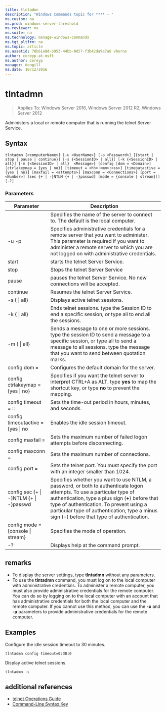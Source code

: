 ```yaml
---
title: tlntadmn
description: "Windows Commands topic for **** - "
ms.custom: na
ms.prod: windows-server-threshold
ms.reviewer: na
ms.suite: na
ms.technology: manage-windows-commands
ms.tgt_pltfrm: na
ms.topic: article
ms.assetid: 78b61e8d-b953-44bb-8d57-f3b42da9e7a8 vhorne
author: coreyp-at-msft
ms.author: coreyp
manager: dongill
ms.date: 10/12/2016
---
```

# tlntadmn

>Applies To: Windows Server 2016, Windows Server 2012 R2, Windows Server 2012

Administers a local or remote computer that is running the telnet Server Service.   
## Syntax  
```  
tlntadmn [<computerName>] [-u <UserName>] [-p <Password>] [{start | stop | pause | continue}] [-s {<SessionID> | all}] [-k {<SessionID> | all}] [-m {<SessionID> | all}  <Message>] [config [dom = <Domain>] [ctrlakeymap = {yes | no}] [timeout = <hh>:<mm>:<ss>] [timeoutactive = {yes | no}] [maxfail = <attempts>] [maxconn = <Connections>] [port = <Number>] [sec {+ | -}NTLM {+ | -}passwd] [mode = {console | stream}]] [-?]  
```  
### Parameters  
|Parameter|Description|  
|-------|--------|  
|<computerName>|Specifies the name of the server to connect to. The default is the local computer.|  
|-u <UserName> -p <Password>|Specifies administrative credentials for a remote server that you want to administer. This parameter is required if you want to administer a remote server to which you are not logged on with administrative credentials.|  
|start|starts the telnet Server Service.|  
|stop|Stops the telnet Server Service|  
|pause|pauses the telnet Server Service. No new connections will be accepted.|  
|continue|Resumes the telnet Server Service.|  
|-s {<SessionID> &#124; all}|Displays active telnet sessions.|  
|-k {<SessionID> &#124; all}|Ends telnet sessions. type the Session ID to end a specific session, or type all to end all the sessions.|  
|-m {<SessionID> &#124; all}  <Message>|Sends a message to one or more sessions. type the session ID to send a message to a specific session, or type all to send a message to all sessions. type the message that you want to send between quotation marks.|  
|config dom = <Domain>|Configures the default domain for the server.|  
|config ctrlakeymap = {yes &#124; no}|Specifies if you want the telnet server to interpret CTRL+A as ALT. type **yes** to map the shortcut key, or type **no** to prevent the mapping.|  
|config timeout = <hh>:<mm>:<ss>|Sets the time-out period in hours, minutes, and seconds.|  
|config timeoutactive = {yes &#124; no|Enables the idle session timeout.|  
|config maxfail = <attempts>|Sets the maximum number of failed logon attempts before disconnecting.|  
|config maxconn = <Connections>|Sets the maximum number of connections.|  
|config port = <Number>|Sets the telnet port. You must specify the port with an integer smaller than 1024.|  
|config sec {+ &#124; -}NTLM {+ &#124; -}passwd|Specifies whether you want to use NTLM, a password, or both to authenticate logon attempts. To use a particular type of authentication, type a plus sign (**+**) before that type of authentication. To prevent using a particular type of authentication, type a minus sign (**-**) before that type of authentication.|  
|config mode = {console &#124; stream}|Specifies the mode of operation.|  
|-?|Displays help at the command prompt.|  
## remarks  
-   To display the server settings, type **tlntadmn** without any parameters.  
-   To use the **tlntadmn** command, you must log on to the local computer with administrative credentials. To administer a remote computer, you must also provide administrative credentials for the remote computer. You can do so by logging on to the local computer with an account that has administrative credentials for both the local computer and the remote computer. If you cannot use this method, you can use the **-u** and **-p** parameters to provide administrative credentials for the remote computer.  
## <a name="BKMK_Examples"></a>Examples  
Configure the idle session timeout to 30 minutes.  
```  
tlntadmn config timeout=0:30:0  
```  
Display active telnet sessions.  
```  
tlntadmn -s  
```  
## additional references  
-   [telnet Operations Guide](https://technet.microsoft.com/library/cc753164(v=ws.10).aspx)  
-   [Command-Line Syntax Key](command-line-syntax-key.md)  
